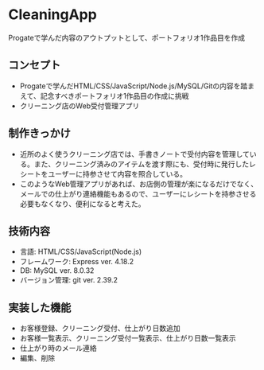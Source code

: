# CleaningApp
Progateで学んだ内容のアウトプットとして、ポートフォリオ1作品目を作成  

## コンセプト 
+ Progateで学んだHTML/CSS/JavaScript/Node.js/MySQL/Gitの内容を踏まえて、記念すべきポートフォリオ1作品目の作成に挑戦  
+ クリーニング店のWeb受付管理アプリ

## 制作きっかけ
+ 近所のよく使うクリーニング店では、手書きノートで受付内容を管理している。また、クリーニング済みのアイテムを渡す際にも、受付時に発行したレシートをユーザーに持参させて内容を照合している。
+ このようなWeb管理アプリがあれば、お店側の管理が楽になるだけでなく、メールでの仕上がり連絡機能もあるので、ユーザーにレシートを持参させる必要もなくなり、便利になると考えた。

## 技術内容
+ 言語: HTML/CSS/JavaScript(Node.js)
+ フレームワーク: Express ver. 4.18.2
+ DB: MySQL ver. 8.0.32
+ バージョン管理: git ver. 2.39.2

## 実装した機能
+ お客様登録、クリーニング受付、仕上がり日数追加
+ お客様一覧表示、クリーニング受付一覧表示、仕上がり日数一覧表示
+ 仕上がり時のメール連絡
+ 編集、削除

